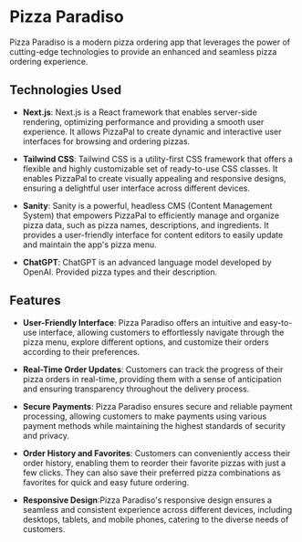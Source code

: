 # Pizza Paradiso

Pizza Paradiso is a modern pizza ordering app that leverages the power of cutting-edge technologies to provide an enhanced and seamless pizza ordering experience.

## Technologies Used

- **Next.js**: Next.js is a React framework that enables server-side rendering, optimizing performance and providing a smooth user experience. It allows PizzaPal to create dynamic and interactive user interfaces for browsing and ordering pizzas.

- **Tailwind CSS**: Tailwind CSS is a utility-first CSS framework that offers a flexible and highly customizable set of ready-to-use CSS classes. It enables PizzaPal to create visually appealing and responsive designs, ensuring a delightful user interface across different devices.

- **Sanity**: Sanity is a powerful, headless CMS (Content Management System) that empowers PizzaPal to efficiently manage and organize pizza data, such as pizza names, descriptions, and ingredients. It provides a user-friendly interface for content editors to easily update and maintain the app's pizza menu.

- **ChatGPT**: ChatGPT is an advanced language model developed by OpenAI. Provided pizza types and their description.

## Features

- **User-Friendly Interface**: Pizza Paradiso offers an intuitive and easy-to-use interface, allowing customers to effortlessly navigate through the pizza menu, explore different options, and customize their orders according to their preferences.

- **Real-Time Order Updates**: Customers can track the progress of their pizza orders in real-time, providing them with a sense of anticipation and ensuring transparency throughout the delivery process.

- **Secure Payments**: Pizza Paradiso ensures secure and reliable payment processing, allowing customers to make payments using various payment methods while maintaining the highest standards of security and privacy.

- **Order History and Favorites**: Customers can conveniently access their order history, enabling them to reorder their favorite pizzas with just a few clicks. They can also save their preferred pizza combinations as favorites for quick and easy future ordering.

- **Responsive Design**:Pizza Paradiso's responsive design ensures a seamless and consistent experience across different devices, including desktops, tablets, and mobile phones, catering to the diverse needs of customers.

